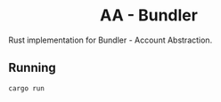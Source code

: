 # <h1 align="center"> AA - Bundler </h1>

Rust implementation for Bundler - Account Abstraction.

## Running

`cargo run`